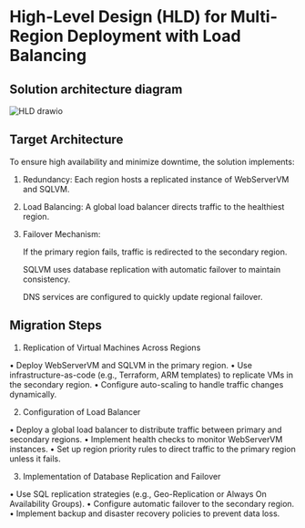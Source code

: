 # High-Level Design (HLD) for Multi-Region Deployment with Load Balancing
## Solution architecture diagram
![HLD drawio](https://github.com/user-attachments/assets/23a45898-1aa7-4d00-8713-b8248a8a4827)


## Target Architecture
To ensure high availability and minimize downtime, the solution implements:

1. Redundancy: Each region hosts a replicated instance of WebServerVM and SQLVM.

2. Load Balancing: A global load balancer directs traffic to the healthiest region.

3. Failover Mechanism:

   If the primary region fails, traffic is redirected to the secondary region.

    SQLVM uses database replication with automatic failover to maintain consistency.

     DNS services are configured to quickly update regional failover.


## Migration Steps
1.	Replication of Virtual Machines Across Regions

•	Deploy WebServerVM and SQLVM in the primary region.
•	Use infrastructure-as-code (e.g., Terraform, ARM templates) to replicate VMs in the secondary region.
•	Configure auto-scaling to handle traffic changes dynamically.

2.	Configuration of Load Balancer

•	Deploy a global load balancer to distribute traffic between primary and secondary regions.
•	Implement health checks to monitor WebServerVM instances.
•	Set up region priority rules to direct traffic to the primary region unless it fails.

3.	Implementation of Database Replication and Failover

•	Use SQL replication strategies (e.g., Geo-Replication or Always On Availability Groups).
•	Configure automatic failover to the secondary region.
•	Implement backup and disaster recovery policies to prevent data loss.

 
